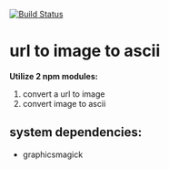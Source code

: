 [![Build Status](https://travis-ci.org/brownman/express_test.svg)](https://travis-ci.org/brownman/express_test)

url to image to ascii
============
**Utilize 2 npm modules:**
 1. convert a url to image 
 2. convert image to ascii

system dependencies:
---
- graphicsmagick
